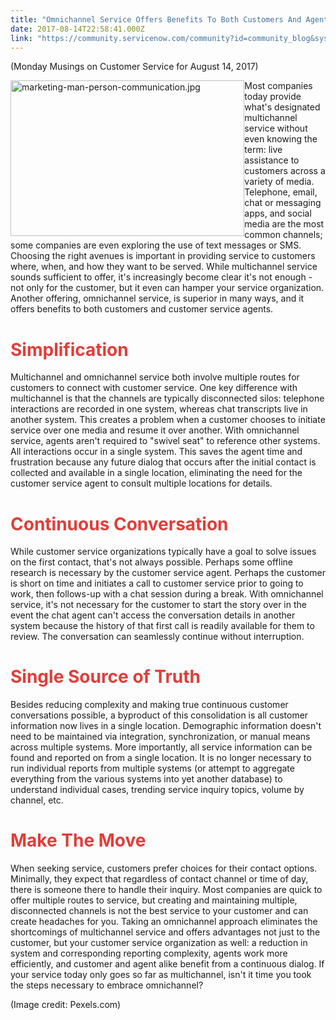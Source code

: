 ```yaml
---
title: "Omnichannel Service Offers Benefits To Both Customers And Agents"
date: 2017-08-14T22:58:41.000Z
link: "https://community.servicenow.com/community?id=community_blog&sys_id=126c6ea1dbd0dbc01dcaf3231f961954"
---
```

<p>(Monday Musings on Customer Service for August 14, 2017)</p><p></p><p><img alt="marketing-man-person-communication.jpg" class="image-1 jive-image" height="249" src="https://static.pexels.com/photos/362/marketing-man-person-communication.jpg" style="float: left; height: 249px; width: 374.365px;" width="374"/>Most companies today provide what's designated multichannel service without even knowing the term: live assistance to customers across a variety of media. Telephone, email, chat or messaging apps, and social media are the most common channels; some companies are even exploring the use of text messages or SMS. Choosing the right avenues is important in providing service to customers where, when, and how they want to be served. While multichannel service sounds sufficient to offer, it's increasingly become clear it's not enough - not only for the customer, but it even can hamper your service organization. Another offering, omnichannel service, is superior in many ways, and it offers benefits to both customers and customer service agents.</p><p></p><h1><span style="color: #e23d39;">Simplification</span></h1><p>Multichannel and omnichannel service both involve multiple routes for customers to connect with customer service. One key difference with multichannel is that the channels are typically disconnected silos: telephone interactions are recorded in one system, whereas chat transcripts live in another system. This creates a problem when a customer chooses to initiate service over one media and resume it over another. With omnichannel service, agents aren't required to "swivel seat" to reference other systems. All interactions occur in a single system. This saves the agent time and frustration because any future dialog that occurs after the initial contact is collected and available in a single location, eliminating the need for the customer service agent to consult multiple locations for details.</p><p></p><h1><span style="color: #e23d39;">Continuous Conversation</span></h1><p>While customer service organizations typically have a goal to solve issues on the first contact, that's not always possible. Perhaps some offline research is necessary by the customer service agent. Perhaps the customer is short on time and initiates a call to customer service prior to going to work, then follows-up with a chat session during a break. With omnichannel service, it's not necessary for the customer to start the story over in the event the chat agent can't access the conversation details in another system because the history of that first call is readily available for them to review. The conversation can seamlessly continue without interruption.</p><p></p><h1><span style="color: #e23d39;">Single Source of Truth</span></h1><p>Besides reducing complexity and making true continuous customer conversations possible, a byproduct of this consolidation is all customer information now lives in a single location. Demographic information doesn't need to be maintained via integration, synchronization, or manual means across multiple systems. More importantly, all service information can be found and reported on from a single location. It is no longer necessary to run individual reports from multiple systems (or attempt to aggregate everything from the various systems into yet another database) to understand individual cases, trending service inquiry topics, volume by channel, etc.</p><p></p><h1><span style="color: #e23d39;">Make The Move</span></h1><p>When seeking service, customers prefer choices for their contact options. Minimally, they expect that regardless of contact channel or time of day, there is someone there to handle their inquiry. Most companies are quick to offer multiple routes to service, but creating and maintaining multiple, disconnected channels is not the best service to your customer and can create headaches for you. Taking an omnichannel approach eliminates the shortcomings of multichannel service and offers advantages not just to the customer, but your customer service organization as well: a reduction in system and corresponding reporting complexity, agents work more efficiently, and customer and agent alike benefit from a continuous dialog. If your service today only goes so far as multichannel, isn't it time you took the steps necessary to embrace omnichannel?</p><p></p><p>(Image credit: Pexels.com)</p>